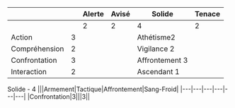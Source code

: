 
| | |Alerte|Avisé|Solide|Tenace|
|---|---|---|---|---|---|
|||2|2|4|2|
|Action|3|||Athétisme2||
|Compréhension|2|||Vigilance 2||
|Confrontation|3|||Affrontement 3||
|Interaction|2|||Ascendant 1||


Solide - 4
|||Armement|Tactique|Affrontement|Sang-Froid|
|---|---|---|---|---|---|
|Confrontation|3|||3||